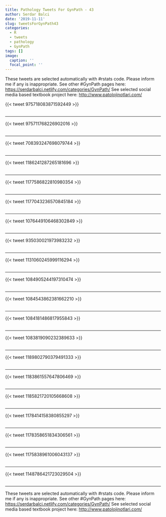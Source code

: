 ```yaml
---
title: Pathology Tweets For GynPath - 43
author: Serdar Balci
date: '2019-11-11'
slug: tweetsForGynPath43
categories:
  - R
  - tweets
  - pathology
  - GynPath
tags: []
image:
  caption: ''
  focal_point: ''
---
```



These tweets are selected automatically with #rstats code. Please inform me if any is inappropriate.
See other #GynPath pages here: https://serdarbalci.netlify.com/categories/GynPath/ 
See selected social media based textbook project here: http://www.patolojinotlari.com/

{{< tweet 975718083871592449 >}}
<br>
<br>
<hr>
{{< tweet 975711768226902016 >}}
<br>
<br>
<hr>
{{< tweet 708393247698079744 >}}
<br>
<br>
<hr>
{{< tweet 1186241287265181696 >}}
<br>
<br>
<hr>
{{< tweet 1177586822810980354 >}}
<br>
<br>
<hr>
{{< tweet 1177043236570845184 >}}
<br>
<br>
<hr>
{{< tweet 1076449106468302849 >}}
<br>
<br>
<hr>
{{< tweet 935030021973983232 >}}
<br>
<br>
<hr>
{{< tweet 1131060245999116294 >}}
<br>
<br>
<hr>
{{< tweet 1084905244197310474 >}}
<br>
<br>
<hr>
{{< tweet 1084543862381662210 >}}
<br>
<br>
<hr>
{{< tweet 1084181486817955843 >}}
<br>
<br>
<hr>
{{< tweet 1083819090232389633 >}}
<br>
<br>
<hr>
{{< tweet 1189802790379491333 >}}
<br>
<br>
<hr>
{{< tweet 1183861557647806469 >}}
<br>
<br>
<hr>
{{< tweet 1185821720105668608 >}}
<br>
<br>
<hr>
{{< tweet 1178414158380855297 >}}
<br>
<br>
<hr>
{{< tweet 1178358651834306561 >}}
<br>
<br>
<hr>
{{< tweet 1175838961006043137 >}}
<br>
<br>
<hr>
{{< tweet 1148786421723029504 >}}
<br>
<br>
<hr>


These tweets are selected automatically with #rstats code. Please inform me if any is inappropriate.
See other #GynPath pages here: https://serdarbalci.netlify.com/categories/GynPath/ 
See selected social media based textbook project here: http://www.patolojinotlari.com/
